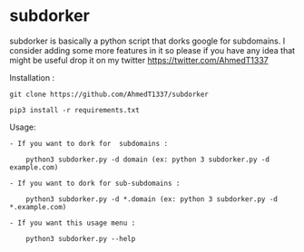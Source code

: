 # subdorker

subdorker is basically a python script that dorks google for subdomains.
I consider adding some more features in it so please if you have any idea that might be useful drop it on my twitter
			https://twitter.com/AhmedT1337

Installation :

	git clone https://github.com/AhmedT1337/subdorker

	pip3 install -r requirements.txt
	
	
Usage:


	- If you want to dork for  subdomains : 

		python3 subdorker.py -d domain (ex: python 3 subdorker.py -d example.com)

	- If you want to dork for sub-subdomains :

		python3 subdorker.py -d *.domain (ex: python 3 subdorker.py -d *.example.com)

	- If you want this usage menu :

		python3 subdorker.py --help
